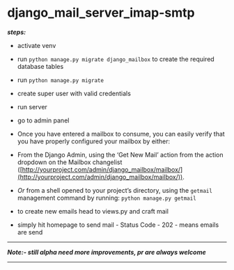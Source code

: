 # django_mail_server_imap-smtp

***steps:***

 - activate venv 
 - run `python manage.py migrate django_mailbox` to create
   the required database tables
   
 - run `python manage.py migrate`
 - create super user with valid credentials
 - run server
 - go to admin panel
 - Once you have entered a mailbox to consume, you can easily verify that you have properly configured your mailbox by either:

-   From the Django Admin, using the ‘Get New Mail’ action from the action dropdown on the Mailbox changelist ([http://yourproject.com/admin/django_mailbox/mailbox/](http://yourproject.com/admin/django_mailbox/mailbox/)).
    
-   _Or_  from a shell opened to your project’s directory, using the  `getmail`  management command by running:  `python manage.py getmail`

- to create new emails head to views.py and craft mail
- simply hit homepage to send mail - Status Code - 202 - means emails are send

***

***Note:- still alpha need more improvements, pr are always welcome***

***

 
   
